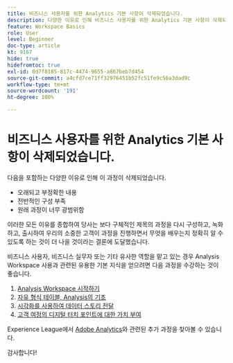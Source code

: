```yaml
---
title: 비즈니스 사용자를 위한 Analytics 기본 사항이 삭제되었습니다.
description: 다양한 이유로 인해 비즈니스 사용자를 위한 Analytics 기본 사항이 삭제되었습니다.
feature: Workspace Basics
role: User
level: Beginner
doc-type: article
kt: 9167
hide: true
hidefromtoc: true
exl-id: 0d7f8185-817c-4474-9655-a867beb7d454
source-git-commit: a4cfd7ce71ff32976451b52fc51fe9c56a3dad9c
workflow-type: tm+mt
source-wordcount: '191'
ht-degree: 100%

---
```


# 비즈니스 사용자를 위한 Analytics 기본 사항이 삭제되었습니다.

다음을 포함하는 다양한 이유로 인해 이 과정이 삭제되었습니다.

* 오래되고 부정확한 내용
* 전반적인 구성 부족
* 원래 과정이 너무 광범위함

이러한 모든 이유를 종합하여 당사는 보다 구체적인 제목의 과정을 다시 구성하고, 녹화하고, 출시하여 우리의 소중한 고객이 과정을 진행하면서 무엇을 배우는지 정확히 알 수 있도록 하는 것이 더 나을 것이라는 결론에 도달했습니다.

비즈니스 사용자, 비즈니스 실무자 또는 기타 유사한 역할을 맡고 있는 경우 Analysis Workspace 사용과 관련된 유용한 기본 지식을 얻으려면 다음 과정을 수강하는 것이 좋습니다.

1. [Analysis Workspace 시작하기](https://experienceleague.adobe.com/?recommended=Analytics-U-1-2020.1.workspace)
1. [자유 형식 테이블, Analysis의 기초](https://experienceleague.adobe.com/?recommended=Analytics-U-1-2020.3)
1. [시각화를 사용하여 데이터 스토리 전달](https://experienceleague.adobe.com/?recommended=Analytics-U-1-2021.1.visualizations)
1. [고객 여정의 디지털 터치 포인트에 대한 가치 부여](https://experienceleague.adobe.com/?recommended=Analytics-U-1-2020.2)

Experience League에서 [Adobe Analytics](https://experienceleague.adobe.com/?recommended=Analytics-U-1-2020.1.workspace)와 관련된 추가 과정을 찾아볼 수 있습니다.

감사합니다!
